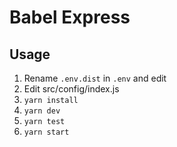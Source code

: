 # Babel Express

## Usage

1. Rename `.env.dist` in `.env` and edit
2. Edit src/config/index.js
3. `yarn install`
4. `yarn dev`
5. `yarn test`
6. `yarn start`
